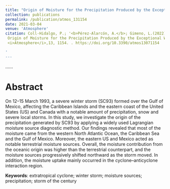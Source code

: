 ```yaml
---
title: "Origin of Moisture for the Precipitation Produced by the Exceptional Winter Storm Formed over the Gulf of Mexico in March 1993"
collection: publications
permalink: /publication/atmos_131154
date: 2021-03-04
venue: 'Atmosphere'
citation: Coll-Hidalgo, P.; '<b>Pérez-Alarcón, A.</b>; Gimeno, L.(2022).
 Origin of Moisture for the Precipitation Produced by the Exceptional Winter Storm Formed over the Gulf of Mexico in March 1993.,
 <i>Atmosphere</i>,13, 1154. . https://doi.org/10.3390/atmos13071154

'
---
```

......  

# Abstract

 On 12–15 March 1993, a severe winter storm (SC93) formed over the Gulf of Mexico,
affecting the Caribbean Islands and the eastern coast of the United States (US) and Canada with
a notable amount of precipitation, snow and severe local storms. In this study, we investigate the
origin of the precipitation generated by SC93 by applying a widely used Lagrangian moisture source
diagnostic method. Our findings revealed that most of the moisture came from the western North
Atlantic Ocean, the Caribbean Sea and the Gulf of Mexico. Moreover, the eastern US and Mexico acted
as notable terrestrial moisture sources. Overall, the moisture contribution from the oceanic origin
was higher than the terrestrial counterpart, and the moisture sources progressively shifted northward
as the storm moved. In addition, the moisture uptake mainly occurred in the cyclone–anticyclone
interaction region.




<b>Keywords</b>:   extratropical cyclone; winter storm; moisture sources; precipitation; storm of the century




